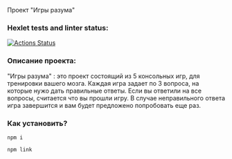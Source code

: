 Проект "Игры разума"

### Hexlet tests and linter status: ###
[![Actions Status](https://github.com/miklle20051/frontend-project-44/actions/workflows/hexlet-check.yml/badge.svg)](https://github.com/miklle20051/frontend-project-44/actions)

### Описание проекта: ###
"Игры разума" : это проект состоящий из 5 консольных игр, для тренировки вашего мозга. Каждая игра задает по 3 вопроса, на которые нужо дать правильные ответы. Если вы ответили на все вопросы, считается что вы прошли игру. В случае неправильного ответа игра завершится и вам будет предложено попробовать еще раз.

### Как установить? ###

```
npm i
```

```
npm link
```
